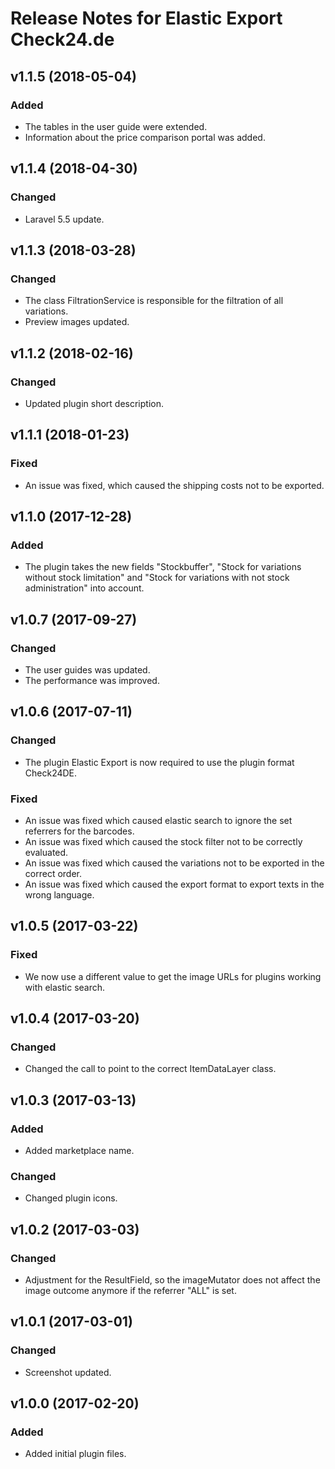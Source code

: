 # Release Notes for Elastic Export Check24.de

## v1.1.5 (2018-05-04)

### Added
- The tables in the user guide were extended.
- Information about the price comparison portal was added.

## v1.1.4 (2018-04-30)

### Changed
- Laravel 5.5 update.

## v1.1.3 (2018-03-28)

### Changed
- The class FiltrationService is responsible for the filtration of all variations.
- Preview images updated.

## v1.1.2 (2018-02-16)

### Changed
- Updated plugin short description.

## v1.1.1 (2018-01-23)

### Fixed
- An issue was fixed, which caused the shipping costs not to be exported.

## v1.1.0 (2017-12-28)

### Added
- The plugin takes the new fields "Stockbuffer", "Stock for variations without stock limitation" and "Stock for variations with not stock administration" into account.

## v1.0.7 (2017-09-27)

### Changed
- The user guides was updated.
- The performance was improved.

## v1.0.6 (2017-07-11)

### Changed
- The plugin Elastic Export is now required to use the plugin format Check24DE.

### Fixed
- An issue was fixed which caused elastic search to ignore the set referrers for the barcodes.
- An issue was fixed which caused the stock filter not to be correctly evaluated.
- An issue was fixed which caused the variations not to be exported in the correct order.
- An issue was fixed which caused the export format to export texts in the wrong language.

## v1.0.5 (2017-03-22)

### Fixed
- We now use a different value to get the image URLs for plugins working with elastic search.

## v1.0.4 (2017-03-20)

### Changed
- Changed the call to point to the correct ItemDataLayer class.

## v1.0.3 (2017-03-13)

### Added
- Added marketplace name.

### Changed
- Changed plugin icons.

## v1.0.2 (2017-03-03)

### Changed
- Adjustment for the ResultField, so the imageMutator does not affect the image outcome anymore if the referrer "ALL" is set.

## v1.0.1 (2017-03-01)

### Changed
- Screenshot updated.

## v1.0.0 (2017-02-20)
 
### Added
- Added initial plugin files.

